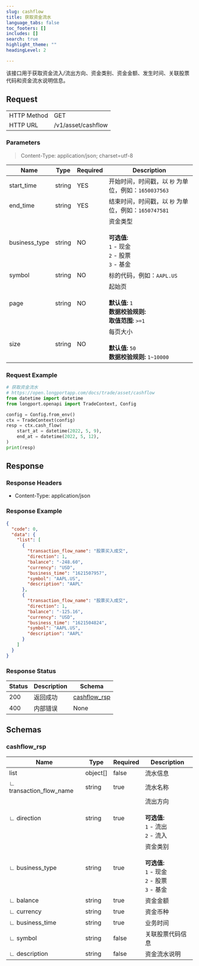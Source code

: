 ```yaml
---
slug: cashflow
title: 获取资金流水 
language_tabs: false
toc_footers: []
includes: []
search: true
highlight_theme: ""
headingLevel: 2

---
```


该接口用于获取资金流入/流出方向、资金类别、资金金额、发生时间、关联股票代码和资金流水说明信息。

<SDKLinks module="trade" klass="TradeContext" method="cash_flow" />

## 

## Request

<table className="http-basic">
<tbody>
<tr><td className="http-basic-key">HTTP Method</td><td>GET</td></tr>
<tr><td className="http-basic-key">HTTP URL</td><td>/v1/asset/cashflow 
</td></tr>
</tbody>
</table>

### Parameters

> Content-Type: application/json; charset=utf-8

| Name | Type | Required | Description |
|---|---|---|---|
| start_time | string | YES | 开始时间，时间戳，以 `秒` 为单位，例如：`1650037563` |
| end_time | string | YES | 结束时间，时间戳，以 `秒` 为单位，例如：`1650747581` |
| business_type | string | NO | 资金类型 <br/><br/> <b>可选值:</b> <br/>`1` - 现金 <br/>`2` - 股票<br/> `3` - 基金 |
| symbol | string | NO | 标的代码，例如：`AAPL.US` |
| page | string | NO | 起始页 <br/><br/><b>默认值:</b> `1`  <br/><b>数据校验规则:</b><br/> <b>取值范围:</b> `>=1` |
| size | string | NO | 每页大小 <br/><br/><b>默认值:</b> `50` <br/><b>数据校验规则:</b> `1~10000` |

### Request Example

```python
# 获取资金流水
# https://open.longportapp.com/docs/trade/asset/cashflow
from datetime import datetime
from longport.openapi import TradeContext, Config

config = Config.from_env()
ctx = TradeContext(config)
resp = ctx.cash_flow(
    start_at = datetime(2022, 5, 9),
    end_at = datetime(2022, 5, 12),
)
print(resp)
```

## Response

### Response Headers

- Content-Type: application/json

### Response Example

```json
{
  "code": 0,
  "data": {
    "list": [
      {
        "transaction_flow_name": "股票买入成交",
        "direction": 1,
        "balance": "-248.60",
        "currency": "USD",
        "business_time": "1621507957",
        "symbol": "AAPL.US",
        "description": "AAPL"
      },
      {
        "transaction_flow_name": "股票买入成交",
        "direction": 1,
        "balance": "-125.16",
        "currency": "USD",
        "business_time": "1621504824",
        "symbol": "AAPL.US",
        "description": "AAPL"
      }
    ]
  }
}
```

### Response Status

| Status | Description | Schema |
|---|---|---|
| 200 | 返回成功 | [cashflow_rsp](#schemacashflow_rsp) |
| 400 | 内部错误 | None |

<aside className="success">
</aside>

## Schemas

### cashflow_rsp

<a id="schemacashflow_rsp"></a>
<a id="schemacashflow_rsp"></a>

|Name|Type|Required|Description|
|---|---|---|---|
|list|object[]|false|流水信息|
|∟ transaction_flow_name|string|true|流水名称|
|∟ direction|string|true|流出方向 <br/><br/><b>可选值:</b> <br/>`1` - 流出 <br/>  `2` - 流入|
|∟ business_type|string|true|资金类别 <br/><br/><b>可选值:</b> <br/>`1` - 现金 <br/> `2` - 股票 <br/> `3` - 基金|
|∟ balance|string|true|资金金额|
|∟ currency|string|true|资金币种|
|∟ business_time|string|true|业务时间|
|∟ symbol|string|false|关联股票代码信息|
|∟ description|string|false|资金流水说明|

